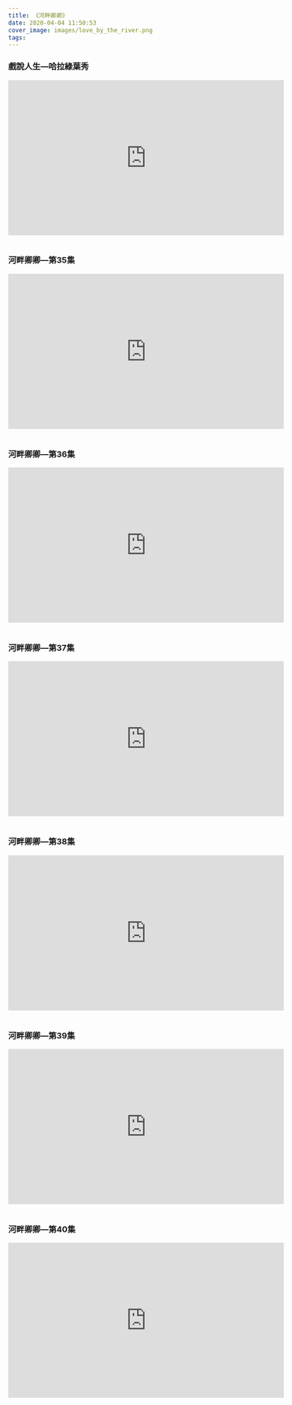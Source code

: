 ```yaml
---
title: 《河畔卿卿》
date: 2020-04-04 11:50:53
cover_image: images/love_by_the_river.png
tags:
---
```

<style>
.video-container {
    position: relative;
    padding-bottom: 56.25%;
    padding-top: 30px; height: 0; overflow: hidden;
}
.video-container iframe,
.video-container object,
.video-container embed {
    position: absolute;
    top: 0;
    left: 0;
    width: inherit;
    height: 100%;
}
.fb-video {
    width: 100%;
} 
.fb-video span {
    margin: 0 !important;
}
.block {
    margin-bottom: 15px;
}
.video-box {
    display: flex;
    flex-wrap: wrap;
}
.video-box > *,
.video-box .fb-video {
    flex: 1 1 560px;
    display: flex;
    justify-content: flex-start;
}
.embed-container {
    margin-bottom: 15px;
}
@media screen and (min-width: 150px) and (max-width: 768px) {.embed-container { position: relative; padding-bottom: 56.25%; height: 0; overflow: hidden; max-width: 100%; } .embed-container iframe, .embed-container object, .embed-container embed { position: absolute; top: 0; left: 0; width: 100%; height: 100%; }}
</style>

### 戲說人生—哈拉綠葉秀

<div class="video-box">
<div class='embed-container'>
    <iframe src='https://www.youtube.com/embed/gexzZ_ifAgk' width="560" height="315" frameborder="0" allow="accelerometer; autoplay; encrypted-media; gyroscope; picture-in-picture" allowfullscreen></iframe>
</div>
</div>

### 河畔卿卿—第35集

<div class="video-box">
<div class='embed-container'>
    <iframe src='https://www.youtube.com/embed/-TTWRCOPRQ8' width="560" height="315" frameborder="0" allow="accelerometer; autoplay; encrypted-media; gyroscope; picture-in-picture" allowfullscreen></iframe>
</div>
</div>

### 河畔卿卿—第36集

<div class="video-box">
<div class='embed-container'>
    <iframe src='https://www.youtube.com/embed/yE7EL8lecMA' width="560" height="315" frameborder="0" allow="accelerometer; autoplay; encrypted-media; gyroscope; picture-in-picture" allowfullscreen></iframe>
</div>
</div>

### 河畔卿卿—第37集

<div class="video-box">
<div class='embed-container'>
    <iframe src='https://www.youtube.com/embed/Gu78ZGm2_vM' width="560" height="315" frameborder="0" allow="accelerometer; autoplay; encrypted-media; gyroscope; picture-in-picture" allowfullscreen></iframe>
</div>
</div>

### 河畔卿卿—第38集

<div class="video-box">
<div class='embed-container'>
    <iframe src='https://www.youtube.com/embed/mGg4hsNvcLg' width="560" height="315" frameborder="0" allow="accelerometer; autoplay; encrypted-media; gyroscope; picture-in-picture" allowfullscreen></iframe>
</div>
</div>

### 河畔卿卿—第39集

<div class="video-box">
<div class='embed-container'>
    <iframe src='https://www.youtube.com/embed/QDtKeedyEAQ' width="560" height="315" frameborder="0" allow="accelerometer; autoplay; encrypted-media; gyroscope; picture-in-picture" allowfullscreen></iframe>
</div>
</div>

### 河畔卿卿—第40集

<div class="video-box">
<div class='embed-container'>
    <iframe src='https://www.youtube.com/embed/mnfyZ2DO5Jo' width="560" height="315" frameborder="0" allow="accelerometer; autoplay; encrypted-media; gyroscope; picture-in-picture" allowfullscreen></iframe>
</div>
</div>










